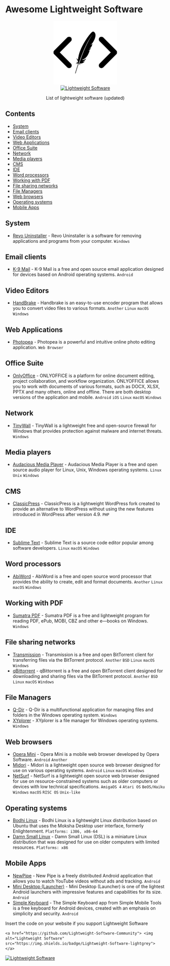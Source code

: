 # Awesome Lightweight Software
<p align="center"><img src="logo.png" alt="awesome lightweight software" style="width:200px; height:auto;"><br><a href="https://github.com/Lightweight-Software-Community"> <img alt="Lightweight Software" src="https://img.shields.io/badge/Lightweight-Software-lightgrey"> </a></p>
<p align="center">List of lightweight software (updated)</p>

## Contents

- [System](#system)                      
- [Email clients](#email-clients)
- [Video Editors](#video-editors)
- [Web Applications](#web-applications)
- [Office Suite](#office-suite)
- [Network](#network)
- [Media players](#media-players)
- [CMS](#cms)
- [IDE](#ide)
- [Word processors](#word-processors)
- [Working with PDF](#working-with-pdf)
- [File sharing networks](#file-sharing-networks)
- [File Managers](#file-managers)
- [Web browsers](#web-browsers)
- [Operating systems](#operating-systems)
- [Mobile Apps](#mobile-apps)

## System

- [Revo Uninstaller](https://www.revouninstaller.com/) - Revo Uninstaller is a software for removing applications and programs from your computer. `Windows`

## Email clients

- [K-9 Mail](https://k9mail.app/) - K-9 Mail is a free and open source email application designed for devices based on Android operating systems. `Android`

## Video Editors

- [HandBrake](https://handbrake.fr/) - Handbrake is an easy-to-use encoder program that allows you to convert video files to various formats. `Another` `Linux` `macOS` `Windows`

## Web Applications

- [Photopea](https://www.photopea.com/) - Photopea is a powerful and intuitive online photo editing application. `Web Browser`

## Office Suite

- [OnlyOffice](http://onlyoffice.com/) - ONLYOFFICE is a platform for online document editing, project collaboration, and workflow organization. ONLYOFFICE allows you to work with documents of various formats, such as DOCX, XLSX, PPTX and many others, online and offline. There are both desktop versions of the application and mobile. `Android` `iOS` `Linux` `macOS` `Windows`

## Network

- [TinyWall](https://tinywall.pados.hu/) - TinyWall is a lightweight free and open-source firewall for Windows that provides protection against malware and internet threats. `Windows`

## Media players

- [Audacious Media Player](https://audacious-media-player.org/) - Audacious Media Player is a free and open source audio player for Linux, Unix, Windows operating systems. `Linux` `Unix` `Windows`

## CMS

- [ClassicPress](https://www.classicpress.net/) - ClassicPress is a lightweight WordPress fork created to provide an alternative to WordPress without using the new features introduced in WordPress after version 4.9. `PHP`

## IDE

- [Sublime Text](https://www.sublimetext.com/) - Sublime Text is a source code editor popular among software developers. `Linux` `macOS` `Windows`

## Word processors

- [AbiWord](https://abisource.com/) - AbiWord is a free and open source word processor that provides the ability to create, edit and format documents. `Another` `Linux` `macOS` `Windows`

## Working with PDF

- [Sumatra PDF](https://www.sumatrapdfreader.org/) - Sumatra PDF is a free and lightweight program for reading PDF, ePub, MOBI, CBZ and other e—books on Windows. `Windows`

## File sharing networks

- [Transmission](https://transmissionbt.com/) - Transmission is a free and open BitTorrent client for transferring files via the BitTorrent protocol. `Another` `BSD` `Linux` `macOS` `Windows`
- [qBittorrent](https://www.qbittorrent.org/) - qBittorrent is a free and open BitTorrent client designed for downloading and sharing files via the BitTorrent protocol. `Another` `BSD` `Linux` `macOS` `Windows`

## File Managers

- [Q-Dir](https://www.softwareok.com/?seite=Freeware/Q-Dir) - Q-Dir is a multifunctional application for managing files and folders in the Windows operating system. `Windows`
- [XYplorer](https://www.xyplorer.com/) - XYplorer is a file manager for Windows operating systems. `Windows`

## Web browsers

- [Opera Mini](http://www.opera.com) - Opera Mini is a mobile web browser developed by Opera Software. `Android` `Another`
- [Midori](https://astian.org/) - Midori is a lightweight open source web browser designed for use on various operating systems. `Android` `Linux` `macOS` `Windows`
- [NetSurf](https://www.netsurf-browser.org/) - NetSurf is a lightweight open source web browser designed for use on resource-constrained systems such as older computers or devices with low technical specifications. `AmigaOS 4` `Atari OS` `BeOS/Haiku` `Windows` `macOS` `RISC OS` `Unix-like`

## Operating systems

- [Bodhi Linux](http://bodhilinux.com/) - Bodhi Linux is a lightweight Linux distribution based on Ubuntu that uses the Moksha Desktop user interface, formerly Enlightenment. `Platforms: i386, x86-64`
- [Damn Small Linux](http://www.damnsmalllinux.org/) - Damn Small Linux (DSL) is a miniature Linux distribution that was designed for use on older computers with limited resources. `Platforms: x86`

## Mobile Apps

- [NewPipe](https://newpipe.net/) - New Pipe is a freely distributed Android application that allows you to watch YouTube videos without ads and tracking. `Android`
- [Mini Desktop (Launcher)](https://atomicadd.com/) - Mini Desktop (Launcher) is one of the lightest Android launchers with impressive features and capabilities for its size. `Android`
- [Simple Keyboard](https://simplemobiletools.com/) - The Simple Keyboard app from Simple Mobile Tools is a free keyboard for Android devices, created with an emphasis on simplicity and security. `Android`

Insert the code on your website if you support Lightweight Software
```
<a href="https://github.com/Lightweight-Software-Community"> <img alt="Lightweight Software" src="https://img.shields.io/badge/Lightweight-Software-lightgrey"> </a>
```
<a href="https://github.com/Lightweight-Software-Community"> <img alt="Lightweight Software" src="https://img.shields.io/badge/Lightweight-Software-lightgrey"> </a>


